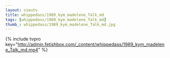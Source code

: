 ```yaml
--- 
layout: sieutv
title: whippedass/1989_kym_madelene_Talk_md
tags: [whippedass/1989_kym_madelene_Talk_md]
thumb_: whippedass/1989_kym_madelene_Talk_md.jpg
---
```

{% include tvpro key="http://admin.fetishbox.com/_content/whippedass/1989_kym_madelene_Talk_md.mp4" %} 

